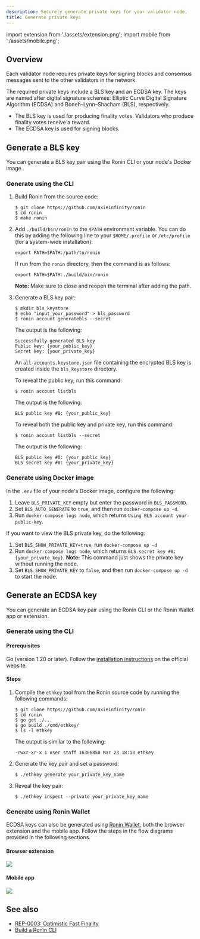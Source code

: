 ```yaml
---
description: Securely generate private keys for your validator node.
title: Generate private keys
---
```


import extension from './assets/extension.png';
import mobile from './assets/mobile.png';

## Overview

Each validator node requires private keys for signing blocks and consensus messages sent to the other validators in the network.

The required private keys include a BLS key and an ECDSA key. The keys are named after digital signature schemes: Elliptic Curve Digital Signature Algorithm (ECDSA) and Boneh–Lynn–Shacham (BLS), respectively.

- The BLS key is used for producing finality votes. Validators who produce finality votes receive a reward.
- The ECDSA key is used for signing blocks.

## Generate a BLS key

You can generate a BLS key pair using the Ronin CLI or your node's Docker image.

### Generate using the CLI

1. Build Ronin from the source code:
   ```
   $ git clone https://github.com/axieinfinity/ronin
   $ cd ronin
   $ make ronin
   ```

2. Add `./build/bin/ronin` to the `$PATH` environment variable. You can do this by adding the following line to your `$HOME/.profile` or `/etc/profile` (for a system-wide installation):

   ```
   export PATH=$PATH:/path/to/ronin
   ```

   If run from the `ronin` directory, then the command is as follows:
    
   ```
   export PATH=$PATH:./build/bin/ronin
   ```

   **Note:** Make sure to close and reopen the terminal after adding the path.

3. Generate a BLS key pair:

   ```
   $ mkdir bls_keystore
   $ echo "input_your_password" > bls_password
   $ ronin account generatebls --secret
   ```

   The output is the following:

   ```
   Successfully generated BLS key
   Public key: {your_public_key}
   Secret key: {your_private_key}
   ```

   An `all-accounts.keystore.json` file containing the encrypted BLS key is created inside the `bls_keystore` directory.

   To reveal the public key, run this command:

   ```
   $ ronin account listbls
   ```

   The output is the following:

   ```
   BLS public key #0: {your_public_key}
   ```

   To reveal both the public key and private key, run this command:

   ```
   $ ronin account listbls --secret
   ```
    
   The output is the following:

   ```
   BLS public key #0: {your_public_key}
   BLS secret key #0: {your_private_key}
   ```

### Generate using Docker image

In the `.env` file of your node's Docker image, configure the following:

1. Leave `BLS_PRIVATE_KEY` empty but enter the password in `BLS_PASSWORD`.
2. Set `BLS_AUTO_GENERATE` to `true`, and then run `docker-compose up -d`.
3. Run `docker-compose logs node`, which returns `Using BLS account your-public-key`.

If you want to view the BLS private key, do the following:

1. Set `BLS_SHOW_PRIVATE_KEY=true`, run `docker-compose up -d`
2. Run `docker-compose logs node`, which returns `BLS secret key #0: {your_private_key}`. **Note:** This command just shows the private key without running the node.
3. Set `BLS_SHOW_PRIVATE_KEY` to `false`, and then run `docker-compose up -d` to start the node.

## Generate an ECDSA key

You can generate an ECDSA key pair using the Ronin CLI or the Ronin Wallet app or extension.

### Generate using the CLI

#### Prerequisites

Go (version 1.20 or later). Follow the
[installation instructions](https://go.dev/doc/install)
on the official website.

#### Steps

1. Compile the `ethkey` tool from the Ronin source code by running the following commands:
   
   ```
   $ git clone https://github.com/axieinfinity/ronin
   $ cd ronin
   $ go get ./...
   $ go build ./cmd/ethkey/
   $ ls -l ethkey
   ```

   The output is similar to the following:

   ```
   -rwxr-xr-x 1 user staff 16306850 Mar 23 18:13 ethkey
   ```

2. Generate the key pair and set a password:

   ```
   $ ./ethkey generate your_private_key_name
   ```

3. Reveal the key pair:

   ```
   $ ./ethkey inspect --private your_private_key_name
   ```

### Generate using Ronin Wallet

ECDSA keys can also be generated using [Ronin Wallet](https://wallet.roninchain.com/), both the browser extension and the mobile app. Follow the steps in the flow diagrams provided in the following sections.

#### Browser extension

<img src={extension} width={1440} />

#### Mobile app

<img src={mobile} width={1440} />

## See also

- [REP-0003: Optimistic Fast Finality](https://github.com/axieinfinity/REPs/blob/main/REP-0003.md#rewards)
- [Build a Ronin CLI](./cli.md)
